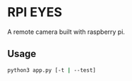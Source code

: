 RPI EYES
===

A remote camera built with raspberry pi.

## Usage

```bash
python3 app.py [-t | --test]
```
